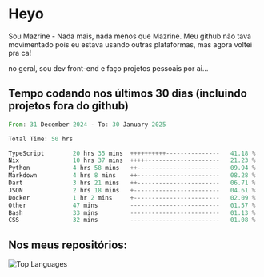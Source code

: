 # Heyo

Sou Mazrine - Nada mais, nada menos que Mazrine.
Meu github não tava movimentado pois eu estava usando outras plataformas, mas agora voltei pra ca!

no geral, sou dev front-end e faço projetos pessoais por ai...


## Tempo codando nos últimos 30 dias (incluindo projetos fora do github)
<!--START_SECTION:waka-->

```rust
From: 31 December 2024 - To: 30 January 2025

Total Time: 50 hrs

TypeScript        20 hrs 35 mins  ++++++++++---------------   41.18 %
Nix               10 hrs 37 mins  +++++--------------------   21.23 %
Python            4 hrs 58 mins   ++-----------------------   09.94 %
Markdown          4 hrs 8 mins    ++-----------------------   08.28 %
Dart              3 hrs 21 mins   ++-----------------------   06.71 %
JSON              2 hrs 18 mins   +------------------------   04.61 %
Docker            1 hr 2 mins     +------------------------   02.09 %
Other             47 mins         -------------------------   01.57 %
Bash              33 mins         -------------------------   01.13 %
CSS               32 mins         -------------------------   01.08 %
```

<!--END_SECTION:waka-->

<!--
**Mazrine/Mazrine** is a ✨ _special_ ✨ repository because its `README.md` (this file) appears on your GitHub profile.

Here are some ideas to get you started:

- 🔭 I’m currently working on ...
- 🌱 I’m currently learning ...
- 👯 I’m looking to collaborate on ...
- 🤔 I’m looking for help with ...
- 💬 Ask me about ...
- 📫 How to reach me: ...
- 😄 Pronouns: ...
- ⚡ Fun fact: ...
-->


## Nos meus repositórios:

![Top Languages](https://github-readme-stats.vercel.app/api/top-langs/?username=mazrine&theme=tokyonight&layout=donut&langs_count=10&locale=pt-br)
